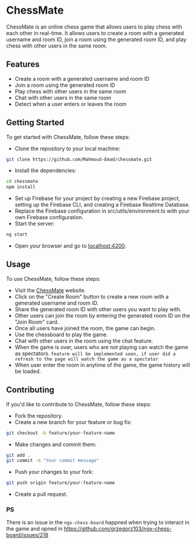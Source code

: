 # ChessMate

ChessMate is an online chess game that allows users to play chess with each other in real-time. It allows users to create a room with a generated username and room ID, join a room using the generated room ID, and play chess with other users in the same room.

## Features

- Create a room with a generated username and room ID
- Join a room using the generated room ID
- Play chess with other users in the same room
- Chat with other users in the same room
- Detect when a user enters or leaves the room

## Getting Started

To get started with ChessMate, follow these steps:

- Clone the repository to your local machine:

```sh
git clone https://github.com/Mahmoud-Emad/chessmate.git
```

- Install the dependencies:

```sh
cd chessmate
npm install
```

- Set up Firebase for your project by creating a new Firebase project, setting up the Firebase CLI, and creating a Firebase Realtime Database.
- Replace the Firebase configuration in src/utils/environment.ts with your own Firebase configuration.
- Start the server:

```sh
ng start
```

- Open your browser and go to [localhost:4200](http://localhost:4200).

## Usage

To use ChessMate, follow these steps:

- Visit the [ChessMate](https://chess-app-25fb5.web.app/) website.
- Click on the "Create Room" button to create a new room with a generated username and room ID.
- Share the generated room ID with other users you want to play with.
- Other users can join the room by entering the generated room ID on the "Join Room" card.
- Once all users have joined the room, the game can begin.
- Use the chessboard to play the game.
- Chat with other users in the room using the chat feature.
- When the game is over, users who are not playing can watch the game as spectators. `feature will be implemented soon, if user did a refresh to the page will watch the game as a spectator`
- When user enter the room in anytime of the game, the game history will be loaded.

## Contributing

If you'd like to contribute to ChessMate, follow these steps:

- Fork the repository.
- Create a new branch for your feature or bug fix:

```sh
git checkout -b feature/your-feature-name
```

- Make changes and commit them:

```sh
git add .
git commit -m "Your commit message"
```

- Push your changes to your fork:

```sh
git push origin feature/your-feature-name
```

- Create a pull request.

### PS
There is an issue in the `ngx-chess-board` happned when trying to interact in the game and opned in https://github.com/grzegorz103/ngx-chess-board/issues/218
